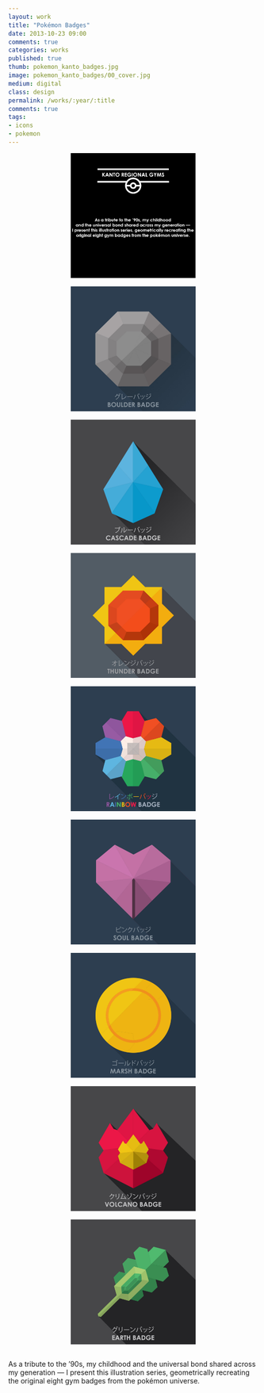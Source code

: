 ```yaml
---
layout: work
title: "Pokémon Badges"
date: 2013-10-23 09:00
comments: true
categories: works
published: true
thumb: pokemon_kanto_badges.jpg
image: pokemon_kanto_badges/00_cover.jpg
medium: digital
class: design
permalink: /works/:year/:title
comments: true
tags:
- icons
- pokemon
---
```


<img src="/images/works/pokemon_kanto_badges/01_intro.jpg" style="display: block;margin-left: auto;margin-right: auto;width: 50%;"/>
<br>

<img src="/images/works/pokemon_kanto_badges/02_boulder.jpg" style="display: block;margin-left: auto;margin-right: auto;width: 50%;"/>
<br>

<img src="/images/works/pokemon_kanto_badges/03_cascade.jpg" style="display: block;margin-left: auto;margin-right: auto;width: 50%;"/>
<br>

<img src="/images/works/pokemon_kanto_badges/04_thunder.jpg" style="display: block;margin-left: auto;margin-right: auto;width: 50%;"/>
<br>

<img src="/images/works/pokemon_kanto_badges/05_rainbow.jpg" style="display: block;margin-left: auto;margin-right: auto;width: 50%;"/>
<br>

<img src="/images/works/pokemon_kanto_badges/06_soul.jpg" style="display: block;margin-left: auto;margin-right: auto;width: 50%;"/>
<br>

<img src="/images/works/pokemon_kanto_badges/07_marsh.jpg" style="display: block;margin-left: auto;margin-right: auto;width: 50%;"/>
<br>

<img src="/images/works/pokemon_kanto_badges/08_volcano.jpg" style="display: block;margin-left: auto;margin-right: auto;width: 50%;"/>
<br>

<img src="/images/works/pokemon_kanto_badges/09_earth.jpg" style="display: block;margin-left: auto;margin-right: auto;width: 50%;"/>
<br>

As a tribute to the ’90s, my childhood and the universal bond shared across my generation — I present this illustration series, geometrically recreating the original eight gym badges from the pokémon universe.